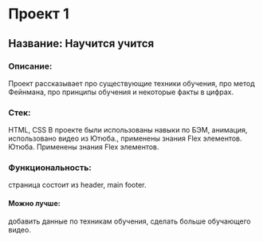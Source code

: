 # Проект 1
## Название: Научится учится 
### Описание:
Проект рассказывает про существующие техники обучения,  про метод Фейнмана, про принципы обучения и некоторые факты в цифрах.  
###  Стек: 
HTML, CSS В проекте были использованы навыки по БЭМ, анимация, использовано видео из  Ютюба., применены знания Flex элементов.  Ютюба. Применены знания Flex элементов.
### Функциональность:
страница состоит из header, main footer. 
#### Можно лучше:
добавить данные по техникам обучения, сделать больше обучающего видео.


